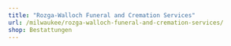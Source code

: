 ```yaml
---
title: "Rozga-Walloch Funeral and Cremation Services"
url: /milwaukee/rozga-walloch-funeral-and-cremation-services/
shop: Bestattungen
---
```


